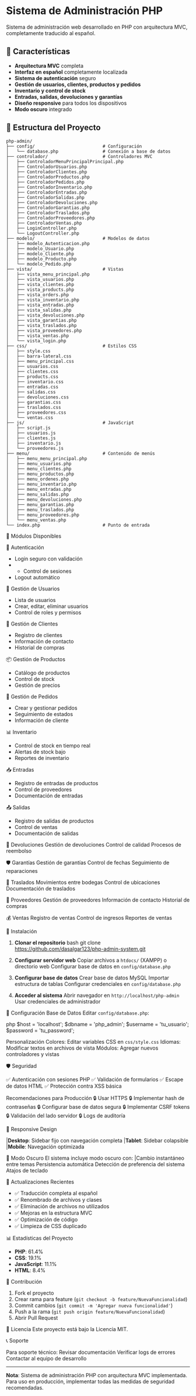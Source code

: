 # Sistema de Administración PHP

Sistema de administración web desarrollado en PHP con arquitectura MVC, completamente traducido al español.

## 🚀 Características

- **Arquitectura MVC** completa
- **Interfaz en español** completamente localizada
- **Sistema de autenticación** seguro
- **Gestión de usuarios, clientes, productos y pedidos**
- **Inventario y control de stock**
- **Entradas, salidas, devoluciones y garantías**
- **Diseño responsive** para todos los dispositivos
- **Modo oscuro** integrado

## 📁 Estructura del Proyecto

```
php-admin/
├── config/                          # Configuración
│   └── database.php                 # Conexión a base de datos
├── controlador/                     # Controladores MVC
│   ├── ControladorMenuPrincipalPrincipal.php
│   ├── ControladorUsuarios.php
│   ├── ControladorClientes.php
│   ├── ControladorProductos.php
│   ├── ControladorPedidos.php
│   ├── ControladorInventario.php
│   ├── ControladorEntradas.php
│   ├── ControladorSalidas.php
│   ├── ControladorDevoluciones.php
│   ├── ControladorGarantias.php
│   ├── ControladorTraslados.php
│   ├── ControladorProveedores.php
│   ├── ControladorVentas.php
│   ├── LoginController.php
│   └── LogoutController.php
├── modelo/                          # Modelos de datos
│   ├── modelo_Autenticacion.php
│   ├── modelo_Usuario.php
│   ├── modelo_Cliente.php
│   ├── modelo_Producto.php
│   └── modelo_Pedido.php
├── vista/                           # Vistas
│   ├── vista_menu_principal.php
│   ├── vista_usuarios.php
│   ├── vista_clientes.php
│   ├── vista_products.php
│   ├── vista_orders.php
│   ├── vista_inventario.php
│   ├── vista_entradas.php
│   ├── vista_salidas.php
│   ├── vista_devoluciones.php
│   ├── vista_garantias.php
│   ├── vista_traslados.php
│   ├── vista_proveedores.php
│   ├── vista_ventas.php
│   └── vista_login.php
├── css/                             # Estilos CSS
│   ├── style.css
│   ├── barra-lateral.css
│   ├── menu_principal.css
│   ├── usuarios.css
│   ├── clientes.css
│   ├── products.css
│   ├── inventario.css
│   ├── entradas.css
│   ├── salidas.css
│   ├── devoluciones.css
│   ├── garantias.css
│   ├── traslados.css
│   ├── proveedores.css
│   └── ventas.css
├── js/                              # JavaScript
│   ├── script.js
│   ├── usuarios.js
│   ├── clientes.js
│   ├── inventario.js
│   └── proveedores.js
├── menu/                            # Contenido de menús
│   ├── menu_menu_principal.php
│   ├── menu_usuarios.php
│   ├── menu_clientes.php
│   ├── menu_productos.php
│   ├── menu_ordenes.php
│   ├── menu_inventario.php
│   ├── menu_entradas.php
│   ├── menu_salidas.php
│   ├── menu_devoluciones.php
│   ├── menu_garantias.php
│   ├── menu_traslados.php
│   ├── menu_proveedores.php
│   └── menu_ventas.php
└── index.php                        # Punto de entrada
```

🎯 Módulos Disponibles

🔐 Autenticación
- Login seguro con validación
- - Control de sesiones
- Logout automático

👥 Gestión de Usuarios
- Lista de usuarios
- Crear, editar, eliminar usuarios
- Control de roles y permisos

👥 Gestión de Clientes
- Registro de clientes
- Información de contacto
- Historial de compras

📦 Gestión de Productos
- Catálogo de productos
- Control de stock
- Gestión de precios

🛒 Gestión de Pedidos
- Crear y gestionar pedidos
- Seguimiento de estados
- Información de cliente

📊 Inventario
- Control de stock en tiempo real
- Alertas de stock bajo
- Reportes de inventario

📥 Entradas
- Registro de entradas de productos
- Control de proveedores
- Documentación de entradas

📤 Salidas
- Registro de salidas de productos
- Control de ventas
- Documentación de salidas

🔄 Devoluciones
Gestión de devoluciones
Control de calidad
Procesos de reembolso

🛡️ Garantías
Gestión de garantías
Control de fechas
Seguimiento de reparaciones

🔄 Traslados
Movimientos entre bodegas
Control de ubicaciones
Documentación de traslados

🚚 Proveedores
Gestión de proveedores
Información de contacto
Historial de compras

💰 Ventas
Registro de ventas
Control de ingresos
Reportes de ventas

 🚀 Instalación

1. **Clonar el repositorio**
bash
git clone https://github.com/dasalgar123/php-admin-system.git

1. **Configurar servidor web**
Copiar archivos a `htdocs/` (XAMPP) o directorio web
Configurar base de datos en `config/database.php`

1. **Configurar base de datos**
Crear base de datos MySQL
Importar estructura de tablas
Configurar credenciales en `config/database.php`

1. **Acceder al sistema**
Abrir navegador en `http://localhost/php-admin`
Usar credenciales de administrador

🔧 Configuración
   Base de Datos
   Editar `config/database.php`:

php
   $host = 'localhost';
   $dbname = 'php_admin';
   $username = 'tu_usuario';
   $password = 'tu_password';

Personalización
  Colores: Editar variables CSS en `css/style.css`
  Idiomas: Modificar textos en archivos de vista
  Módulos: Agregar nuevos controladores y vistas

🛡️ Seguridad

  ✅ Autenticación con sesiones PHP
  ✅ Validación de formularios
  ✅ Escape de datos HTML
  ✅ Protección contra XSS básica

Recomendaciones para Producción
  🔒 Usar HTTPS
  🔒 Implementar hash de contraseñas
  🔒 Configurar base de datos segura
  🔒 Implementar CSRF tokens
  🔒 Validación del lado servidor
  🔒 Logs de auditoría

📱 Responsive Design

  |**Desktop**: Sidebar fijo con navegación completa
  |**Tablet**: Sidebar colapsible
  |**Mobile**: Navegación optimizada

🌙 Modo Oscuro
   El sistema incluye modo oscuro con:
|Cambio instantáneo entre temas
Persistencia automática
Detección de preferencia del sistema
Atajos de teclado

🔄 Actualizaciones Recientes

- ✅ Traducción completa al español
- ✅ Renombrado de archivos y clases
- ✅ Eliminación de archivos no utilizados
- ✅ Mejoras en la estructura MVC
- ✅ Optimización de código
- ✅ Limpieza de CSS duplicado

📊 Estadísticas del Proyecto

- **PHP**: 61.4%
- **CSS**: 19.1%
- **JavaScript**: 11.1%
- **HTML**: 8.4%

🤝 Contribución

1. Fork el proyecto
2. Crear rama para feature (`git checkout -b feature/NuevaFuncionalidad`)
3. Commit cambios (`git commit -m 'Agregar nueva funcionalidad'`)
4. Push a la rama (`git push origin feature/NuevaFuncionalidad`)
5. Abrir Pull Request

📄 Licencia
Este proyecto está bajo la Licencia MIT.

📞 Soporte

Para soporte técnico:
Revisar documentación
Verificar logs de errores
Contactar al equipo de desarrollo

---
**Nota**: Sistema de administración PHP con arquitectura MVC implementada. Para uso en producción, implementar todas las medidas de seguridad recomendadas.